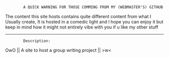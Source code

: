             A QUICK WARNING FOR THOSE COMMING FROM MY (WEBMASTER'S) GITHUB
  The content this site hosts contains quite different content from what I Usually create,
  It is hosted in a comedic light and I hope you can enjoy it but keep in mind how
  it might not entirely vibe with you if u like my other stuff

*********************************************************************************************
            Description:

OwO || A site to host a group writing project || >w<


